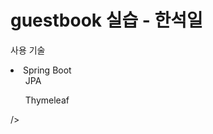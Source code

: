 # guestbook 실습 - 한석일

사용 기술
<li
  <ul> Spring Boot </ul>
  <ul> JPA </ul>
  <ul> Thymeleaf </ul>
/>
